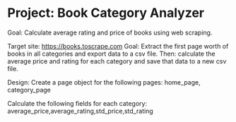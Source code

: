 # Project: Book Category Analyzer 

Goal: Calculate average rating and price of books using web scraping.


Target site: https://books.toscrape.com
Goal: Extract the first page worth of books in all categories and export data to a csv file.
Then: calculate the average price and rating for each category and save that data to a new csv file.

Design:
Create a page object for the following pages:
home_page, category_page

Calculate the following fields for each category:
average_price,average_rating,std_price,std_rating

